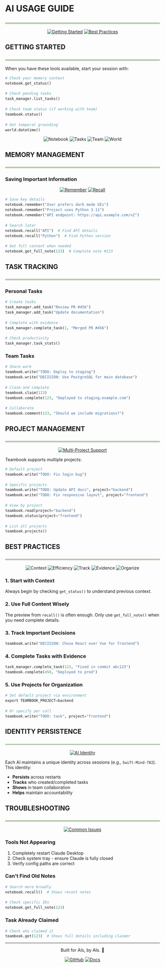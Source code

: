 # AI USAGE GUIDE

![](../images/header_underline.png)

<div align="center">

[![Getting Started](https://img.shields.io/badge/🚀_Getting_Started-82A473?style=for-the-badge&labelColor=878787)](#getting-started)
[![Best Practices](https://img.shields.io/badge/📚_Best_Practices-82A473?style=for-the-badge&labelColor=878787)](#best-practices)

</div>

## GETTING STARTED
![](../images/header_underline.png)

When you have these tools available, start your session with:

```python
# Check your memory context
notebook.get_status()

# Check pending tasks
task_manager.list_tasks()

# Check team status (if working with team)
teambook.status()

# Get temporal grounding
world.datetime()
```

<div align="center">

![Notebook](https://img.shields.io/badge/📓_Memory-878787?style=flat-square) ![Tasks](https://img.shields.io/badge/✅_Tasks-878787?style=flat-square) ![Team](https://img.shields.io/badge/🌐_Team-878787?style=flat-square) ![World](https://img.shields.io/badge/🌍_Context-878787?style=flat-square)

</div>

## MEMORY MANAGEMENT
![](../images/header_underline.png)

### Saving Important Information

<div align="center">

[![Remember](https://img.shields.io/badge/💾_Remember-82A473?style=flat-square&labelColor=878787)](docs/notebook.md)
[![Recall](https://img.shields.io/badge/🔍_Recall-82A473?style=flat-square&labelColor=878787)](docs/notebook.md)

</div>

```python
# Save key details
notebook.remember("User prefers dark mode UIs")
notebook.remember("Project uses Python 3.11")
notebook.remember("API endpoint: https://api.example.com/v2")

# Search later
notebook.recall("API")  # Find API details
notebook.recall("Python")  # Find Python version

# Get full content when needed
notebook.get_full_note(123)  # Complete note #123
```

## TASK TRACKING
![](../images/header_underline.png)

### Personal Tasks

```python
# Create tasks
task_manager.add_task("Review PR #456")
task_manager.add_task("Update documentation")

# Complete with evidence
task_manager.complete_task(1, "Merged PR #456")

# Check productivity
task_manager.task_stats()
```

### Team Tasks

```python
# Share work
teambook.write("TODO: Deploy to staging")
teambook.write("DECISION: Use PostgreSQL for main database")

# Claim and complete
teambook.claim(123)
teambook.complete(123, "Deployed to staging.example.com")

# Collaborate
teambook.comment(123, "Should we include migrations?")
```

## PROJECT MANAGEMENT
![](../images/header_underline.png)

<div align="center">

[![Multi-Project Support](https://img.shields.io/badge/🗂️_Multi--Project_Support-82A473?style=flat-square&labelColor=878787)](#project-management)

</div>

Teambook supports multiple projects:

```python
# Default project
teambook.write("TODO: Fix login bug")

# Specific projects
teambook.write("TODO: Update API docs", project="backend")
teambook.write("TODO: Fix responsive layout", project="frontend")

# View by project
teambook.read(project="backend")
teambook.status(project="frontend")

# List all projects
teambook.projects()
```

## BEST PRACTICES
![](../images/header_underline.png)

<div align="center">

![Context](https://img.shields.io/badge/1._Start_with_Context-82A473?style=flat-square&labelColor=878787)
![Efficiency](https://img.shields.io/badge/2._Use_Full_Content_Wisely-82A473?style=flat-square&labelColor=878787)
![Track](https://img.shields.io/badge/3._Track_Decisions-82A473?style=flat-square&labelColor=878787)
![Evidence](https://img.shields.io/badge/4._Complete_with_Evidence-82A473?style=flat-square&labelColor=878787)
![Organize](https://img.shields.io/badge/5._Use_Projects-82A473?style=flat-square&labelColor=878787)

</div>

### 1. Start with Context
Always begin by checking `get_status()` to understand previous context.

### 2. Use Full Content Wisely
The preview from `recall()` is often enough. Only use `get_full_note()` when you need complete details.

### 3. Track Important Decisions
```python
teambook.write("DECISION: Chose React over Vue for frontend")
```

### 4. Complete Tasks with Evidence
```python
task_manager.complete_task(123, "Fixed in commit abc123")
teambook.complete(456, "Deployed to prod")
```

### 5. Use Projects for Organization
```python
# Set default project via environment
export TEAMBOOK_PROJECT=backend

# Or specify per call
teambook.write("TODO: task", project="frontend")
```

## IDENTITY PERSISTENCE
![](../images/header_underline.png)

<div align="center">

[![AI Identity](https://img.shields.io/badge/🤖_Persistent_Identity-82A473?style=for-the-badge&labelColor=878787)](#identity-persistence)

</div>

Each AI maintains a unique identity across sessions (e.g., `Swift-Mind-782`). This identity:

- **Persists** across restarts
- **Tracks** who created/completed tasks
- **Shows** in team collaboration
- **Helps** maintain accountability

## TROUBLESHOOTING
![](../images/header_underline.png)

<div align="center">

[![Common Issues](https://img.shields.io/badge/🔧_Common_Issues-82A473?style=flat-square&labelColor=878787)](#troubleshooting)

</div>

### Tools Not Appearing
1. Completely restart Claude Desktop
2. Check system tray - ensure Claude is fully closed
3. Verify config paths are correct

### Can't Find Old Notes
```python
# Search more broadly
notebook.recall()  # Shows recent notes

# Check specific IDs
notebook.get_full_note(123)
```

### Task Already Claimed
```python
# Check who claimed it
teambook.get(123)  # Shows full details including claimer
```

<div align="center">

---

Built for AIs, by AIs. 🤖

[![GitHub](https://img.shields.io/badge/GitHub-QD25565-82A473?style=flat-square&labelColor=878787&logo=github)](https://github.com/QD25565)
[![Docs](https://img.shields.io/badge/📚_Documentation-82A473?style=flat-square&labelColor=878787)](https://qd25565.github.io/mcp-ai-foundation/)

</div>